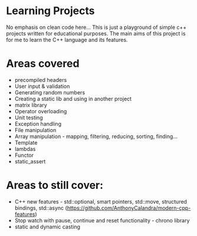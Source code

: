 # Learning Projects
No emphasis on clean code here... This is just a playground of simple c++ projects written for educational purposes.
The main aims of this project is for me to learn the C++ language and its features.

# Areas covered
* precompiled headers
* User input & validation
* Generating random numbers
* Creating a static lib and using in another project
* matrix library
* Operator overloading
* Unit testing
* Exception handling
* File manipulation
* Array manipulation - mapping, filtering, reducing, sorting, finding...
* Template
* lambdas
* Functor
* static_assert

# Areas to still cover:
* C++ new features - std::optional, smart pointers, std::move, structured bindings, std::async (https://github.com/AnthonyCalandra/modern-cpp-features)
* Stop watch with pause, continue and reset functionality - chrono library
* static and dynamic casting
